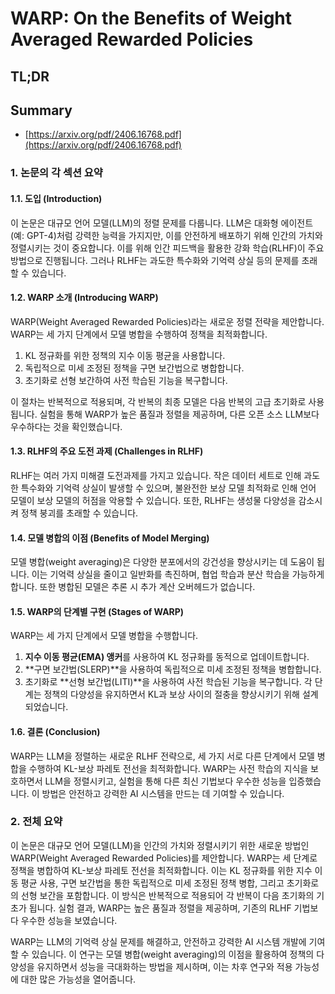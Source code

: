 # WARP: On the Benefits of Weight Averaged Rewarded Policies
## TL;DR
## Summary
- [https://arxiv.org/pdf/2406.16768.pdf](https://arxiv.org/pdf/2406.16768.pdf)

### 1. 논문의 각 섹션 요약

#### 1.1. 도입 (Introduction)
이 논문은 대규모 언어 모델(LLM)의 정렬 문제를 다룹니다. LLM은 대화형 에이전트(예: GPT-4)처럼 강력한 능력을 가지지만, 이를 안전하게 배포하기 위해 인간의 가치와 정렬시키는 것이 중요합니다. 이를 위해 인간 피드백을 활용한 강화 학습(RLHF)이 주요 방법으로 진행됩니다. 그러나 RLHF는 과도한 특수화와 기억력 상실 등의 문제를 초래할 수 있습니다.

#### 1.2. WARP 소개 (Introducing WARP)
WARP(Weight Averaged Rewarded Policies)라는 새로운 정렬 전략을 제안합니다. WARP는 세 가지 단계에서 모델 병합을 수행하여 정책을 최적화합니다.
1. KL 정규화를 위한 정책의 지수 이동 평균을 사용합니다.
2. 독립적으로 미세 조정된 정책을 구면 보간법으로 병합합니다.
3. 초기화로 선형 보간하여 사전 학습된 기능을 복구합니다.

이 절차는 반복적으로 적용되며, 각 반복의 최종 모델은 다음 반복의 고급 초기화로 사용됩니다. 실험을 통해 WARP가 높은 품질과 정렬을 제공하며, 다른 오픈 소스 LLM보다 우수하다는 것을 확인했습니다.

#### 1.3. RLHF의 주요 도전 과제 (Challenges in RLHF)
RLHF는 여러 가지 미해결 도전과제를 가지고 있습니다. 작은 데이터 세트로 인해 과도한 특수화와 기억력 상실이 발생할 수 있으며, 불완전한 보상 모델 최적화로 인해 언어 모델이 보상 모델의 허점을 악용할 수 있습니다. 또한, RLHF는 생성물 다양성을 감소시켜 정책 붕괴를 초래할 수 있습니다.

#### 1.4. 모델 병합의 이점 (Benefits of Model Merging)
모델 병합(weight averaging)은 다양한 분포에서의 강건성을 향상시키는 데 도움이 됩니다. 이는 기억력 상실을 줄이고 일반화를 촉진하며, 협업 학습과 분산 학습을 가능하게 합니다. 또한 병합된 모델은 추론 시 추가 계산 오버헤드가 없습니다.

#### 1.5. WARP의 단계별 구현 (Stages of WARP)
WARP는 세 가지 단계에서 모델 병합을 수행합니다.
1. **지수 이동 평균(EMA) 앵커**를 사용하여 KL 정규화를 동적으로 업데이트합니다.
2. **구면 보간법(SLERP)**을 사용하여 독립적으로 미세 조정된 정책을 병합합니다.
3. 초기화로 **선형 보간법(LITI)**을 사용하여 사전 학습된 기능을 복구합니다.
각 단계는 정책의 다양성을 유지하면서 KL과 보상 사이의 절충을 향상시키기 위해 설계되었습니다.

#### 1.6. 결론 (Conclusion)
WARP는 LLM을 정렬하는 새로운 RLHF 전략으로, 세 가지 서로 다른 단계에서 모델 병합을 수행하여 KL-보상 파레토 전선을 최적화합니다. WARP는 사전 학습의 지식을 보호하면서 LLM을 정렬시키고, 실험을 통해 다른 최신 기법보다 우수한 성능을 입증했습니다. 이 방법은 안전하고 강력한 AI 시스템을 만드는 데 기여할 수 있습니다.

### 2. 전체 요약
이 논문은 대규모 언어 모델(LLM)을 인간의 가치와 정렬시키기 위한 새로운 방법인 WARP(Weight Averaged Rewarded Policies)를 제안합니다. WARP는 세 단계로 정책을 병합하여 KL-보상 파레토 전선을 최적화합니다. 이는 KL 정규화를 위한 지수 이동 평균 사용, 구면 보간법을 통한 독립적으로 미세 조정된 정책 병합, 그리고 초기화로의 선형 보간을 포함합니다. 이 방식은 반복적으로 적용되어 각 반복이 다음 초기화의 기초가 됩니다. 실험 결과, WARP는 높은 품질과 정렬을 제공하며, 기존의 RLHF 기법보다 우수한 성능을 보였습니다. 

WARP는 LLM의 기억력 상실 문제를 해결하고, 안전하고 강력한 AI 시스템 개발에 기여할 수 있습니다. 이 연구는 모델 병합(weight averaging)의 이점을 활용하여 정책의 다양성을 유지하면서 성능을 극대화하는 방법을 제시하며, 이는 차후 연구와 적용 가능성에 대한 많은 가능성을 열어줍니다.